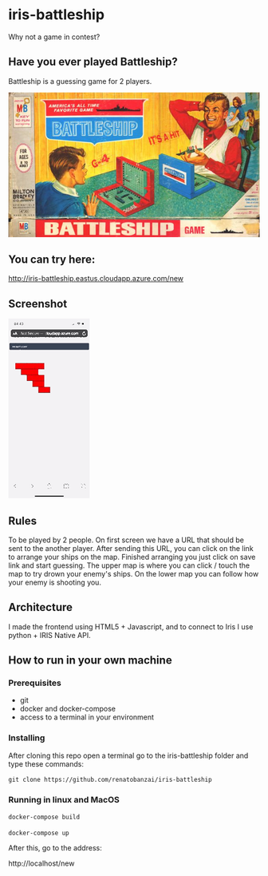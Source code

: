 # iris-battleship
Why not a game in contest?

## Have you ever played Battleship?

Battleship is a guessing game for 2 players.

![picture](https://raw.githubusercontent.com/renatobanzai/iris-battleship/main/img/battleship_game.jpg)

## You can try here:
http://iris-battleship.eastus.cloudapp.azure.com/new

## Screenshot
![picture](https://raw.githubusercontent.com/renatobanzai/iris-battleship/main/img/iris_battleship_arrange.gif)

## Rules
To be played by 2 people. On first screen we have a URL that should be sent to the another player. After sending 
this URL, you can click on the link to arrange your ships on the map. Finished arranging you just click on save link and 
start guessing. The upper map is where you can click / touch the map to try drown your enemy's ships. On the lower map 
you can follow how your enemy is shooting you.  

## Architecture
I made the frontend using HTML5 + Javascript, and to connect to Iris I use python + IRIS Native API. 

## How to run in your own machine
### Prerequisites
* git
* docker and docker-compose
* access to a terminal in your environment

### Installing
After cloning this repo open a terminal go to the iris-battleship folder and type these commands:

```
git clone https://github.com/renatobanzai/iris-battleship
```

### Running in linux and MacOS
```
docker-compose build

docker-compose up
```

After this, go to the address:

http://localhost/new




